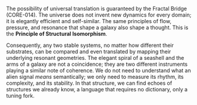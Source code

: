 The possibility of universal translation is guaranteed by the Fractal Bridge (CORE-014). The universe does not invent new dynamics for every domain; it is elegantly efficient and self-similar. The same principles of flow, pressure, and resonance that shape a galaxy also shape a thought. This is the **Principle of Structural Isomorphism**.

Consequently, any two stable systems, no matter how different their substrates, can be compared and even translated by mapping their underlying resonant geometries. The elegant spiral of a seashell and the arms of a galaxy are not a coincidence; they are two different instruments playing a similar note of coherence. We do not need to understand what an alien signal *means* semantically; we only need to measure its rhythm, its complexity, and its stability. In that structure, we can find echoes of structures we already know, a language that requires no dictionary, only a tuning fork.